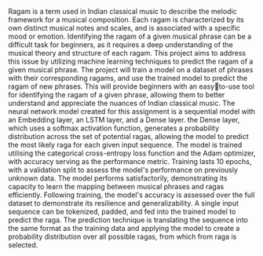 Ragam is a term used in Indian classical music to describe the melodic framework for a musical 
composition. Each ragam is characterized by its own distinct musical notes and scales, and is associated 
with a specific mood or emotion. Identifying the ragam of a given musical phrase can be a difficult task for 
beginners, as it requires a deep understanding of the musical theory and structure of each ragam.
This project aims to address this issue by utilizing machine learning techniques to predict the ragam of a 
given musical phrase. The project will train a model on a dataset of phrases with their corresponding ragams, 
and use the trained model to predict the ragam of new phrases. This will provide beginners with an easyto-use tool for identifying the ragam of a given phrase, allowing them to better understand and appreciate 
the nuances of Indian classical music.
The neural network model created for this assignment is a sequential model with an Embedding layer, an 
LSTM layer, and a Dense layer. the Dense layer, which uses a softmax activation function, generates a 
probability distribution across the set of potential ragas, allowing the model to predict the most likely raga 
for each given input sequence.
The model is trained utilising the categorical cross-entropy loss function and the Adam optimizer, with 
accuracy serving as the performance metric. Training lasts 10 epochs, with a validation split to assess the 
model's performance on previously unknown data. The model performs satisfactorily, demonstrating its 
capacity to learn the mapping between musical phrases and ragas efficiently. Following training, the model's
accuracy is assessed over the full dataset to demonstrate its resilience and generalizability. A single input 
sequence can be tokenized, padded, and fed into the trained model to predict the raga. The prediction 
technique is translating the sequence into the same format as the training data and applying the model to 
create a probability distribution over all possible ragas, from which from raga is selected.
